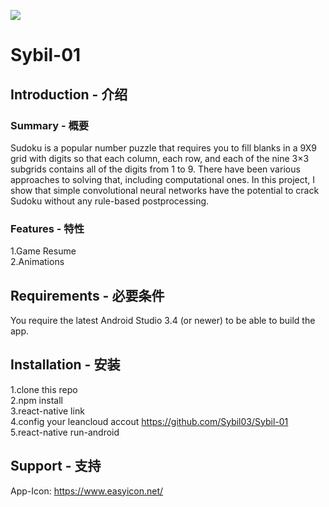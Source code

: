 ![](http://github.com/Sybil/Sybil-01/raw/master/ic_launcher_sudoku.png)

# Sybil-01
## Introduction - 介绍
### Summary - 概要
Sudoku is a popular number puzzle that requires you to fill blanks in a 9X9 grid with digits so that each column, each row, and each of the nine 3×3 subgrids contains all of the digits from 1 to 9. There have been various approaches to solving that, including computational ones. In this project, I show that simple convolutional neural networks have the potential to crack Sudoku without any rule-based postprocessing.
### Features - 特性
 1.Game Resume<br>
 2.Animations

## Requirements - 必要条件
You require the latest Android Studio 3.4 (or newer) to be able to build the app.

## Installation - 安装
  1.clone this repo<br>
  2.npm install<br>
  3.react-native link<br>
  4.config your leancloud accout https://github.com/Sybil03/Sybil-01<br>
  5.react-native run-android

## Support - 支持
App-Icon: https://www.easyicon.net/
